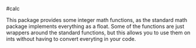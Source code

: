 #calc

This package provides some integer math functions, as the standard math package implements everything as a float. Some of the functions are just wrappers around the standard functions, but this allows you to use them on ints without having to convert everyting in your code.